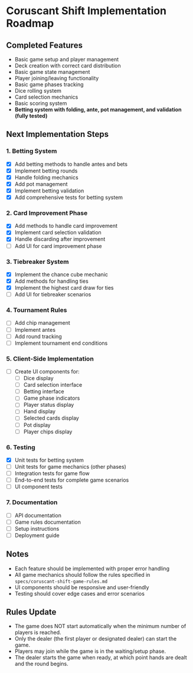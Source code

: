 # Coruscant Shift Implementation Roadmap

## Completed Features

- Basic game setup and player management
- Deck creation with correct card distribution
- Basic game state management
- Player joining/leaving functionality
- Basic game phases tracking
- Dice rolling system
- Card selection mechanics
- Basic scoring system
- **Betting system with folding, ante, pot management, and validation (fully tested)**

## Next Implementation Steps

### 1. Betting System

- [x] Add betting methods to handle antes and bets
- [x] Implement betting rounds
- [x] Handle folding mechanics
- [x] Add pot management
- [x] Implement betting validation
- [x] Add comprehensive tests for betting system

### 2. Card Improvement Phase

- [x] Add methods to handle card improvement
- [x] Implement card selection validation
- [x] Handle discarding after improvement
- [ ] Add UI for card improvement phase

### 3. Tiebreaker System

- [x] Implement the chance cube mechanic
- [x] Add methods for handling ties
- [x] Implement the highest card draw for ties
- [ ] Add UI for tiebreaker scenarios

### 4. Tournament Rules

- [ ] Add chip management
- [ ] Implement antes
- [ ] Add round tracking
- [ ] Implement tournament end conditions

### 5. Client-Side Implementation

- [ ] Create UI components for:
  - [ ] Dice display
  - [ ] Card selection interface
  - [ ] Betting interface
  - [ ] Game phase indicators
  - [ ] Player status display
  - [ ] Hand display
  - [ ] Selected cards display
  - [ ] Pot display
  - [ ] Player chips display

### 6. Testing

- [x] Unit tests for betting system
- [ ] Unit tests for game mechanics (other phases)
- [ ] Integration tests for game flow
- [ ] End-to-end tests for complete game scenarios
- [ ] UI component tests

### 7. Documentation

- [ ] API documentation
- [ ] Game rules documentation
- [ ] Setup instructions
- [ ] Deployment guide

## Notes

- Each feature should be implemented with proper error handling
- All game mechanics should follow the rules specified in `specs/coruscant-shift-game-rules.md`
- UI components should be responsive and user-friendly
- Testing should cover edge cases and error scenarios

## Rules Update

- The game does NOT start automatically when the minimum number of players is reached.
- Only the dealer (the first player or designated dealer) can start the game.
- Players may join while the game is in the waiting/setup phase.
- The dealer starts the game when ready, at which point hands are dealt and the round begins.
